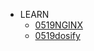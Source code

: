 
* LEARN
    * [0519NGINX](doc\0519nginx.md)
    * [0519dosify](doc\0519win10docsify.md)
    


  

